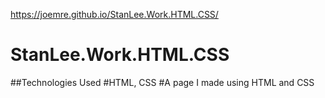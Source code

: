 https://joemre.github.io/StanLee.Work.HTML.CSS/
# StanLee.Work.HTML.CSS
##Technologies Used
#HTML, CSS
#A page I made using HTML and CSS
